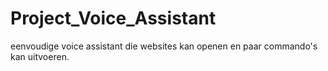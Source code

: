 # Project_Voice_Assistant
eenvoudige voice assistant die websites kan openen en paar commando's kan uitvoeren.
